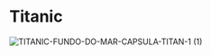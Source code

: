 # Titanic
![TITANIC-FUNDO-DO-MAR-CAPSULA-TITAN-1 (1)](https://github.com/user-attachments/assets/358a78f6-8617-4eab-9812-c184d5479ed1)

